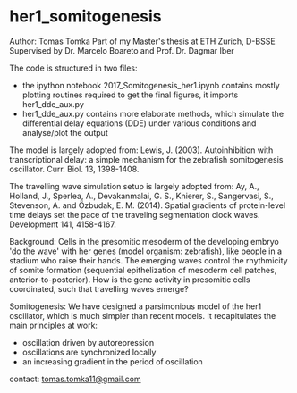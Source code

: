 # her1_somitogenesis
Author: Tomas Tomka
Part of my Master's thesis at ETH Zurich, D-BSSE
Supervised by Dr. Marcelo Boareto and Prof. Dr. Dagmar Iber

The code is structured in two files:
- the ipython notebook 2017_Somitogenesis_her1.ipynb contains mostly plotting routines required to get the final figures, it imports her1_dde_aux.py
- her1_dde_aux.py contains more elaborate methods, which simulate the differential delay equations (DDE) under various conditions and analyse/plot the output

The model is largely adopted from: Lewis, J. (2003). Autoinhibition with transcriptional delay: a simple mechanism for the zebrafish somitogenesis oscillator. Curr. Biol. 13, 1398-1408.

The travelling wave simulation setup is largely adopted from: Ay, A., Holland, J., Sperlea, A., Devakanmalai, G. S., Knierer, S., Sangervasi, S., Stevenson, A. and Özbudak,
E. M. (2014). Spatial gradients of protein-level time delays set the pace of the traveling segmentation clock
waves. Development 141, 4158-4167.

Background: Cells in the presomitic mesoderm of the developing embryo 'do the wave' with her genes (model organism: zebrafish), like people in a stadium who raise their hands. The emerging waves control the rhythmicity of somite formation (sequential epithelization of mesoderm cell patches, anterior-to-posterior). How is the gene activity in presomitic cells coordinated, such that travelling waves emerge?

Somitogenesis: We have designed a parsimonious model of the her1 oscillator, which is much simpler than recent models. It recapitulates the main principles at work:     
 - oscillation driven by autorepression
 - oscillations are synchronized locally
 - an increasing gradient in the period of oscillation
 
contact: tomas.tomka11@gmail.com
